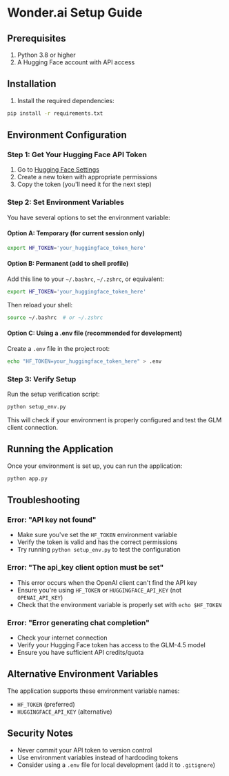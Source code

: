 # Wonder.ai Setup Guide

## Prerequisites

1. Python 3.8 or higher
2. A Hugging Face account with API access

## Installation

1. Install the required dependencies:
```bash
pip install -r requirements.txt
```

## Environment Configuration

### Step 1: Get Your Hugging Face API Token

1. Go to [Hugging Face Settings](https://huggingface.co/settings/tokens)
2. Create a new token with appropriate permissions
3. Copy the token (you'll need it for the next step)

### Step 2: Set Environment Variables

You have several options to set the environment variable:

#### Option A: Temporary (for current session only)
```bash
export HF_TOKEN='your_huggingface_token_here'
```

#### Option B: Permanent (add to shell profile)
Add this line to your `~/.bashrc`, `~/.zshrc`, or equivalent:
```bash
export HF_TOKEN='your_huggingface_token_here'
```

Then reload your shell:
```bash
source ~/.bashrc  # or ~/.zshrc
```

#### Option C: Using a .env file (recommended for development)
Create a `.env` file in the project root:
```bash
echo "HF_TOKEN=your_huggingface_token_here" > .env
```

### Step 3: Verify Setup

Run the setup verification script:
```bash
python setup_env.py
```

This will check if your environment is properly configured and test the GLM client connection.

## Running the Application

Once your environment is set up, you can run the application:

```bash
python app.py
```

## Troubleshooting

### Error: "API key not found"
- Make sure you've set the `HF_TOKEN` environment variable
- Verify the token is valid and has the correct permissions
- Try running `python setup_env.py` to test the configuration

### Error: "The api_key client option must be set"
- This error occurs when the OpenAI client can't find the API key
- Ensure you're using `HF_TOKEN` or `HUGGINGFACE_API_KEY` (not `OPENAI_API_KEY`)
- Check that the environment variable is properly set with `echo $HF_TOKEN`

### Error: "Error generating chat completion"
- Check your internet connection
- Verify your Hugging Face token has access to the GLM-4.5 model
- Ensure you have sufficient API credits/quota

## Alternative Environment Variables

The application supports these environment variable names:
- `HF_TOKEN` (preferred)
- `HUGGINGFACE_API_KEY` (alternative)

## Security Notes

- Never commit your API token to version control
- Use environment variables instead of hardcoding tokens
- Consider using a `.env` file for local development (add it to `.gitignore`) 